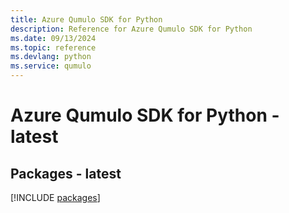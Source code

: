 ```yaml
---
title: Azure Qumulo SDK for Python
description: Reference for Azure Qumulo SDK for Python
ms.date: 09/13/2024
ms.topic: reference
ms.devlang: python
ms.service: qumulo
---
```

# Azure Qumulo SDK for Python - latest
## Packages - latest
[!INCLUDE [packages](qumulo-index.md)]